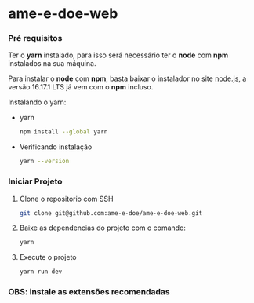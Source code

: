 # ame-e-doe-web


### Pré requisitos

Ter o **yarn** instalado, para isso será necessário ter o **node** com **npm** instalados na sua máquina.

Para instalar o **node** com **npm**, basta baixar o instalador no site [node.js](https://nodejs.org/en/download/), a versão 16.17.1 LTS já vem com o **npm** incluso.


Instalando o yarn:

* yarn
  ```sh
  npm install --global yarn
  ```

* Verificando instalação
  ```sh
  yarn --version
  ```

### Iniciar Projeto

1. Clone o repositorio com SSH
   ```sh
   git clone git@github.com:ame-e-doe/ame-e-doe-web.git
   ```
2. Baixe as dependencias do projeto com o comando:
   ```sh
   yarn
   ```
3. Execute o projeto
   ```sh
   yarn run dev
   ```

### OBS: instale as extensões recomendadas
